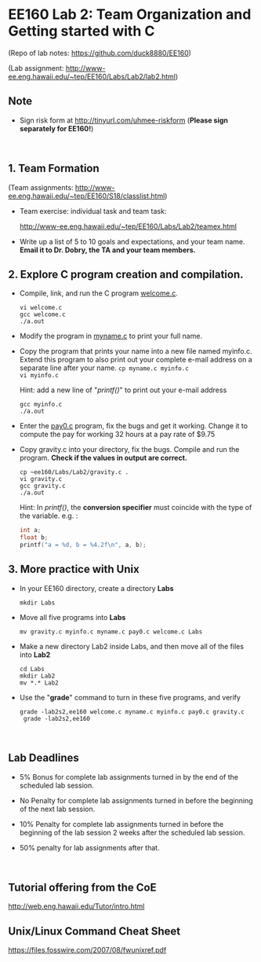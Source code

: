 # EE160 Lab 2: Team Organization and Getting started with C

(Repo of lab notes: <https://github.com/duck8880/EE160>)

(Lab assignment: <http://www-ee.eng.hawaii.edu/~tep/EE160/Labs/Lab2/lab2.html>)



## Note

- Sign risk form at <http://tinyurl.com/uhmee-riskform> (**Please sign separately for EE160!**)

  ​

## 1. Team Formation

(Team assignments: <http://www-ee.eng.hawaii.edu/~tep/EE160/S18/classlist.html>)

- Team exercise: individual task and team task:

  <http://www-ee.eng.hawaii.edu/~tep/EE160/Labs/Lab2/teamex.html>

- Write up a list of 5 to 10 goals and expectations, and your team name. **Email it to Dr. Dobry, the TA and your team members.**





## 2. Explore C program creation and compilation.

- Compile, link, and run the C program [welcome.c](http://www-ee.eng.hawaii.edu/~tep/EE160/Labs/Lab2/welcome.c).

  `vi welcome.c`  
  `gcc welcome.c`  
  `./a.out`

- Modify the program in [myname.c](http://www-ee.eng.hawaii.edu/~tep/EE160/Labs/Lab2/myname.c) to print your full name.

- Copy the program that prints your name into a new file named myinfo.c. Extend this program to also print out your complete e-mail address on a separate line after your name.
  `cp myname.c myinfo.c`  
  `vi myinfo.c`  

  Hint: add a new line of "*printf()*" to print out your e-mail address

  `gcc myinfo.c`  
  `./a.out`

- Enter the [pay0.c](http://www-ee.eng.hawaii.edu/~tep/EE160/Code/Textbook/Chap2/pay0.c) program, fix the bugs and get it working. Change it to compute the pay for working 32 hours at a pay rate of $9.75

- Copy gravity.c into your directory, fix the bugs. Compile and run the program. **Check if the values in output are correct.**

  `cp ~ee160/Labs/Lab2/gravity.c .`  
  `vi gravity.c`  
  `gcc gravity.c`  
  `./a.out`    

  Hint: In *printf()*, the **conversion specifier** must coincide with the type of the variable. e.g. :

  ```c
  int a;
  float b;
  printf("a = %d, b = %4.2f\n", a, b);
  ```



## 3. More practice with Unix

- In your EE160 directory, create a directory **Labs**

  `mkdir Labs`

- Move all five programs into **Labs**

  `mv gravity.c myinfo.c myname.c pay0.c welcome.c Labs`

- Make a new directory Lab2 inside Labs, and then move all of the files into **Lab2**

  `cd Labs`  
  `mkdir Lab2`  
  `mv *.* Lab2`

- Use the "**grade**" command to turn in these five programs, and verify

  `grade -lab2s2,ee160 welcome.c myname.c myinfo.c pay0.c gravity.c`  
  ` grade -lab2s2,ee160`

  ​

## Lab Deadlines

- 5% Bonus for complete lab assignments turned in by the end of the scheduled lab session.
- No Penalty for complete lab assignments turned in before the beginning of the next lab session.
- 10% Penalty for complete lab assignments turned in before the beginning of the lab session 2 weeks after the scheduled lab session.
- 50% penalty for lab assignments after that.  

  ​



## Tutorial offering from the CoE

<http://web.eng.hawaii.edu/Tutor/intro.html>

## Unix/Linux Command Cheat Sheet

<https://files.fosswire.com/2007/08/fwunixref.pdf>


